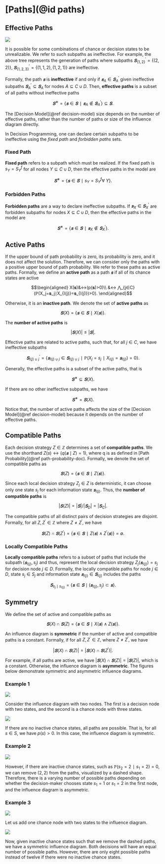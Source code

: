 # [Paths](@id paths)
## Effective Paths
![](figures/paths_eff.svg)

It is possible for some combinations of chance or decision states to be unrealizable. We refer to such subpaths as ineffective. For example, the above tree represents the generation of paths where subpaths $𝐒_{\{1,2\}}^′=\{(2,2)\}$, $𝐒_{\{1,2,3\}}^′=\{(1,1,2), (1,2,1)\}$ are ineffective.

Formally, the path $𝐬$ is **ineffective** if and only if $𝐬_A∈𝐒_A^′$ given ineffective subpaths $𝐒_A^′⊆𝐒_A$ for nodes $A⊆C∪D.$ Then, **effective paths** is a subset of all paths without ineffective paths

$$𝐒^∗=\{𝐬∈𝐒∣𝐬_{A}∉𝐒_{A}^′\}⊆𝐒.$$

The [Decision Model](@ref decision-model) size depends on the number of effective paths, rather than the number of paths or size of the influence diagram directly.

In Decision Programming, one can declare certain subpaths to be ineffective using the *fixed path* and *forbidden paths* sets.

### Fixed Path
**Fixed path** refers to a subpath which must be realized. If the fixed path is $s_Y = S_Y^f$ for all nodes $Y⊆C∪D$, then the effective paths in the model are

$$𝐒^∗=\{𝐬∈𝐒∣s_{Y} = S_{Y}^f \forall \ Y \}.$$


### Forbidden Paths
**Forbidden paths** are a way to declare ineffective subpaths. If $𝐬_X∈𝐒_X^′$ are forbidden subpaths for nodes $X⊆C∪D$, then the effective paths in the model are

$$𝐒^∗=\{𝐬∈𝐒∣𝐬_{X} ∉ 𝐒_{X}^′\}.$$



## Active Paths
If the upper bound of path probability is zero, its probability is zero, and it does not affect the solution. Therefore, we can consider only the paths with a positive upper bound of path probability. We refer to these paths as active paths. Formally, we define an **active path** as a path $𝐬$ if all of its chance states are active

$$\begin{aligned}
X(𝐬)&↔(p(𝐬)>0)\\ &↔ ⋀_{j∈C} (ℙ(X_j=𝐬_j∣X_{I(j)}=𝐬_{I(j)})>0).
\end{aligned}$$

Otherwise, it is an **inactive path**. We denote the set of **active paths** as

$$𝐒(X)=\{𝐬∈𝐒 ∣ X(𝐬)\}.$$

The **number of active paths** is

$$|𝐒(X)|≤|𝐒|.$$

Effective paths are related to active paths, such that, for all $j∈C,$ we have ineffective subpaths

$$𝐒_{I(j)∪j}^′=\{𝐬_{I(j)∪j}∈𝐒_{I(j)∪j} ∣ ℙ(X_j=s_j∣X_{I(j)}=𝐬_{I(j)})=0\}.$$

Generally, the effective paths is a subset of the active paths, that is

$$𝐒^∗ ⊆ 𝐒(X).$$

If there are no other ineffective subpaths, we have

$$𝐒^∗ = 𝐒(X).$$

Notice that, the number of active paths affects the size of the [Decision Model](@ref decision-model) because it depends on the number of effective paths.


## Compatible Paths
Each decision strategy $Z∈ℤ$ determines a set of **compatible paths**. We use the shorthand $Z(s) ↔ (q(𝐬 \mid Z) = 1)$, where q is as defined in [Path Probability](@ref path-probability-doc). Formally, we denote the set of compatible paths as

$$𝐒(Z)=\{𝐬∈𝐒 ∣ Z(𝐬)\}.$$

Since each local decision strategy $Z_j∈Z$ is deterministic, it can choose only one state $s_j$ for each information state $𝐬_{I(j)}$. Thus, the **number of compatible paths** is

$$|𝐒(Z)|=|𝐒|/|𝐒_D|=|𝐒_C|.$$

The compatible paths of all distinct pairs of decision strategies are disjoint. Formally, for all $Z,Z^′∈ℤ$ where $Z≠Z^′$, we have

$$𝐒(Z)∩𝐒(Z^′)=\{𝐬∈𝐒∣Z(𝐬)∧Z^′(𝐬)\}=∅.$$


### Locally Compatible Paths
**Locally compatible paths** refers to a subset of paths that include the subpath $(𝐬_{I(j)}, s_j)$ and thus, represent the local decision strategy $Z_j(𝐬_{I(j)}) = s_j$ for decision node $j \in D$. Formally, the locally compatible paths for node $j \in D$, state $s_j \in S_j$ and information state $𝐬_{I(j)} \in 𝐒_{I(j)}$ includes the paths

$$𝐒_{s_j \mid s_{I(j)}} = \{ 𝐬 \in 𝐒 \mid (𝐬_{I(j)}, s_j) ⊂ 𝐬\}.$$


## Symmetry
We define the set of active and compatible paths as

$$𝐒(X)∩𝐒(Z)=\{𝐬∈𝐒∣X(𝐬)∧Z(𝐬)\}.$$

An influence diagram is **symmetric** if the number of active and compatible paths is a constant. Formally, if for all $Z,Z^′∈ℤ,$ where $Z≠Z^′,$ we have

$$|𝐒(X)∩𝐒(Z)|=|𝐒(X)∩𝐒(Z^′)|.$$

For example, if all paths are active, we have $|𝐒(X)∩𝐒(Z)|=|𝐒(Z)|,$ which is a constant. Otherwise, the influence diagram is **asymmetric**. The figures below demonstrate symmetric and asymmetric influence diagrams.

### Example 1

![](figures/id1.svg)

Consider the influence diagram with two nodes. The first is a decision node with two states, and the second is a chance node with three states.

![](figures/paths1.svg)

If there are no inactive chance states, all paths are possible. That is, for all $s∈S,$ we have $p(s)>0.$ In this case, the influence diagram is symmetric.

### Example 2

![](figures/paths2.svg)

However, if there are inactive chance states, such as $ℙ(s_2=2∣s_1=2)=0$, we can remove $(2,2)$ from the paths, visualized by a dashed shape. Therefore, there is a varying number of possible paths depending on whether the decision-maker chooses state $s_1=1$ or $s_1=2$ in the first node, and the influence diagram is asymmetric.

### Example 3
![](figures/id2.svg)

Let us add one chance node with two states to the influence diagram.

![](figures/paths3.svg)

Now, given inactive chance states such that we remove the dashed paths, we have a symmetric influence diagram. Both decisions will have an equal number of possible paths. However, there are only eight possible paths instead of twelve if there were no inactive chance states.
